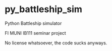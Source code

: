 # py_battleship_sim
Python Battleship simulator

FI MUNI IB111 seminar project

No license whatsoever, the code sucks anyways.
